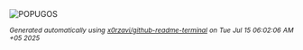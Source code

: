 <div align="justify">
<picture>
    <source media="(prefers-color-scheme: dark)" srcset="https://i.ibb.co/r25NT0XG/output-gif.gif">
    <source media="(prefers-color-scheme: light)" srcset="https://i.ibb.co/r25NT0XG/output-gif.gif">
    <img alt="POPUGOS" src="https://i.ibb.co/r25NT0XG/output-gif.gif">
</picture>

<sub><i>Generated automatically using [x0rzavi/github-readme-terminal](https://github.com/x0rzavi/github-readme-terminal) on Tue Jul 15 06:02:06 AM +05 2025</i></sub>
</div>